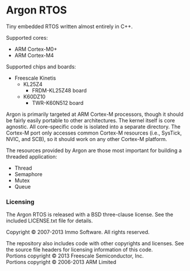 Argon RTOS
==========

Tiny embedded RTOS written almost entirely in C++.

Supported cores:

- ARM Cortex-M0+
- ARM Cortex-M4

Supported chips and boards:

- Freescale Kinetis 
    - KL25Z4
        - FRDM-KL25Z48 board
    - K60DZ10
        - TWR-K60N512 board

Argon is primarily targeted at ARM Cortex-M processors, though it should be fairly easily portable to other architectures. The kernel itself is core agnostic. All core-specific code is isolated into a separate directory. The Cortex-M port only accesses common Cortex-M resources (i.e., SysTick, NVIC, and SCB), so it should work on any other Cortex-M platform.

The resources provided by Argon are those most important for building a threaded application:

- Thread
- Semaphore
- Mutex
- Queue

### Licensing

The Argon RTOS is released with a BSD three-clause license. See the included LICENSE.txt file for details.

Copyright © 2007-2013 Immo Software. All rights reserved.

The repository also includes code with other copyrights and licenses. See the source file headers for licensing information of this code.<br/>
Portions copyright © 2013 Freescale Semiconductor, Inc.<br/>
Portions copyright © 2006-2013 ARM Limited

